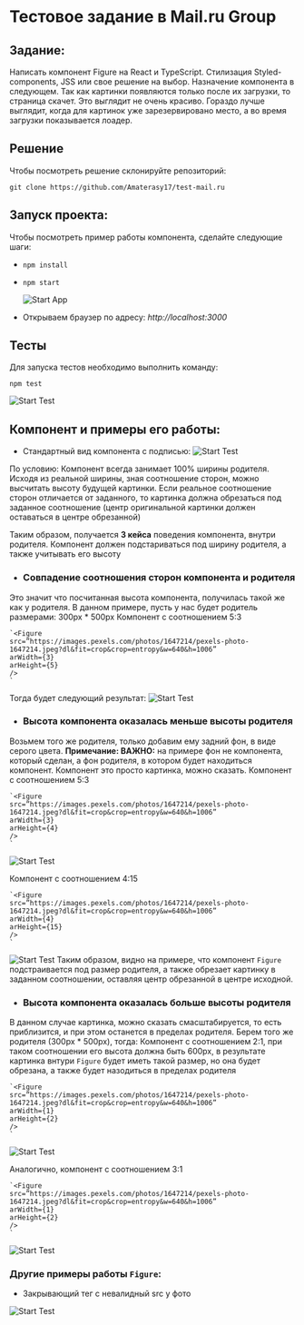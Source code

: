 # Тестовое задание в Mail.ru Group

## Задание:
Написать компонент Figure на React и TypeScript. 
Стилизация Styled-components, JSS или свое решение на выбор.
Назначение компонента в следующем.
Так как картинки появляются только после их загрузки, то страница скачет.
Это выглядит не очень красиво.
Гораздо лучше выглядит, когда для картинок уже зарезервировано место,
а во время загрузки показывается лоадер.

## Решение
Чтобы посмотреть решение склонируйте репозиторий:

`git clone https://github.com/Amaterasy17/test-mail.ru`

## Запуск проекта:
Чтобы посмотреть пример работы компонента, сделайте следующие шаги:
* `npm install`
* `npm start`
  
    ![Start App](https://github.com/Amaterasy17/test-mail.ru/raw/master/screenshots/start.png)

* Открываем браузер по адресу: *http://localhost:3000*

## Тесты
Для запуска тестов необходимо выполнить команду:

`npm test`

![Start Test](https://github.com/Amaterasy17/test-mail.ru/raw/master/screenshots/start_test.png)

## Компонент и примеры его работы:

* Стандартный вид компонента c подписью:
  ![Start Test](https://github.com/Amaterasy17/test-mail.ru/raw/master/screenshots/dafault_figcapture.png)
  
По условию:
Компонент всегда занимает 100% ширины родителя.
Исходя из реальной ширины, зная соотношение сторон,
можно высчитать высоту будущей картинки. 
Если реальное соотношение сторон отличается от заданного, 
то картинка должна обрезаться под заданное соотношение
(центр оригинальной картинки должен оставаться в центре обрезанной)

Таким образом, получается **3 кейса** поведения компонента, внутри родителя.
Компонент должен подстариваться под ширину родителя, а также учитывать его высоту

* ### Совпадение соотношения сторон компонента и родителя

Это значит что посчитанная высота компонента, получилась такой же как у родителя.
В данном примере, пусть у нас будет родитель размерами: 300px * 500px
Компонент с соотношением 5:3


    `<Figure
    src=”https://images.pexels.com/photos/1647214/pexels-photo-1647214.jpeg?dl&fit=crop&crop=entropy&w=640&h=1006”
    arWidth={3}
    arHeight={5}
    />
    `   

Тогда будет следующий результат:
![Start Test](https://github.com/Amaterasy17/test-mail.ru/raw/master/screenshots/image_5:3.png)

* ### Высота компонента оказалась меньше высоты родителя

Возьмем того же родителя, только добавим ему задний фон, в виде серого цвета.
**Примечание: ВАЖНО:** на примере фон не компонента, который сделан, а фон родителя, в котором будет находиться компонент.
Компонент это просто картинка, можно сказать.
Компонент с соотношением 5:3


    `<Figure
    src=”https://images.pexels.com/photos/1647214/pexels-photo-1647214.jpeg?dl&fit=crop&crop=entropy&w=640&h=1006”
    arWidth={3}
    arHeight={4}
    />
    `  
![Start Test](https://github.com/Amaterasy17/test-mail.ru/raw/master/screenshots/image_4:3.png)

Компонент с соотношением 4:15


    `<Figure
    src=”https://images.pexels.com/photos/1647214/pexels-photo-1647214.jpeg?dl&fit=crop&crop=entropy&w=640&h=1006”
    arWidth={4}
    arHeight={15}
    />
    `  
![Start Test](https://github.com/Amaterasy17/test-mail.ru/raw/master/screenshots/image_4:15.png)
Таким образом, видно на примере, что компонент `Figure` подстраивается под размер родителя,
а также обрезает картинку в заданном соотношении, оставляя центр обрезанной в центре исходной.

* ### Высота компонента оказалась больше высоты родителя

В данном случае картинка, можно сказать смасштабируется, то есть приблизится, 
и при этом останется в пределах родителя.
Берем того же родителя (300px * 500px), тогда:
Компонент с соотношением 2:1, при таком соотношении его высота должна быть 600px, 
в результате картинка внтури `Figure` будет иметь такой размер, но она будет обрезана,
а также будет назодиться в пределах родителя


    `<Figure
    src=”https://images.pexels.com/photos/1647214/pexels-photo-1647214.jpeg?dl&fit=crop&crop=entropy&w=640&h=1006”
    arWidth={1}
    arHeight={2}
    />
    `  
![Start Test](https://github.com/Amaterasy17/test-mail.ru/raw/master/screenshots/image_2:1.png)

Аналогично, компонент с соотношением 3:1


    `<Figure
    src=”https://images.pexels.com/photos/1647214/pexels-photo-1647214.jpeg?dl&fit=crop&crop=entropy&w=640&h=1006”
    arWidth={1}
    arHeight={2}
    />
    `  
![Start Test](https://github.com/Amaterasy17/test-mail.ru/raw/master/screenshots/image_3:1.png)

### Другие примеры работы `Figure`:
* Закрывающий тег с невалидный src у фото

![Start Test](https://github.com/Amaterasy17/test-mail.ru/raw/master/screenshots/not_valid.png)
